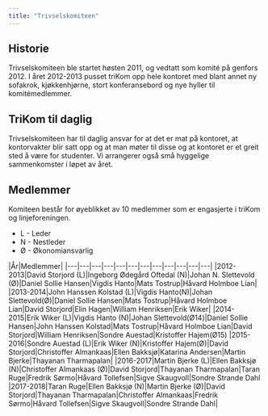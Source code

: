 ```yaml
---
title: "Trivselskomiteen"
---
```


Historie
--------

Trivselskomiteen ble startet høsten 2011, og vedtatt som komité på
genfors 2012. 
I året 2012-2013 pusset triKom opp hele kontoret med blant annet ny sofakrok, kjøkkenhjørne, stort konferansebord og nye hyller til komitémedlemmer. 

TriKom til daglig
-----------------
Trivselskomiteen har til daglig ansvar for at det er mat på kontoret, at kontorvakter blir satt opp og at man møter til disse og at kontoret er et greit sted å være for studenter. Vi arrangerer også små hyggelige sammenkomster i løpet av året. 


Medlemmer
---------

Komiteen består for øyeblikket av 10 medlemmer som er engasjerte i
triKom og linjeforeningen.

-   L - Leder
-   N - Nestleder
-   Ø - Økonomiansvarlig

|År|Medlemmer|
|---|---|---|---|---|---|---|---|---|---|---|---|
|2012-2013|David Storjord (L)|Ingeborg Ødegård Oftedal (N)|Johan N. Slettevold (Ø)|Daniel Sollie Hansen|Vigdis Hanto|Mats Tostrup|Håvard Holmboe Lian|
|2013-2014|John Hanssen Kolstad (L)|Vigdis Hanto(N)|Johan Slettevold(Ø)|Daniel Sollie Hansen|Mats Tostrup|Håvard Holmboe Lian|David Storjord|Elin Hagen|William Henriksen|Erik Wiker|
|2014-2015|Erik Wiker (L)|Vigdis Hanto (N)|Johan Slettevold(Ø14)|Daniel Sollie Hansen|John Hanssen Kolstad|Mats Tostrup|Håvard Holmboe Lian|David Storjord|William Henriksen|Sondre Auestad|Kristoffer Hajem(Ø15)
|2015-2016|Sondre Auestad (L)|Erik Wiker (N)|Kristoffer Hajem(Ø)|David Storjord|Christoffer Almankaas|Ellen Bakksjø|Katarina Andersen|Martin Bjerke|Thayanan Tharmapalan|
|2016-2017|Martin Bjerke (L)|Ellen Bakksjø (N)|Christoffer Almankaas (Ø)|David Storjord|Thayanan Tharmapalan|Taran Ruge|Fredrik Sørmo|Håvard Tollefsen|Sigve Skaugvoll|Sondre Strande Dahl
|2017-2018|Taran Ruge|Ellen Bakksjø (N)|Martin Bjerke (Ø)|David Storjord|Thayanan Tharmapalan|Christoffer Almankaas|Fredrik Sørmo|Håvard Tollefsen|Sigve Skaugvoll|Sondre Strande Dahl|